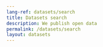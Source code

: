 ```yaml
---
lang-ref: datasets/search
title: Datasets search
description: We publish open data
permalink: /datasets/search
layout: datasets
---
```

